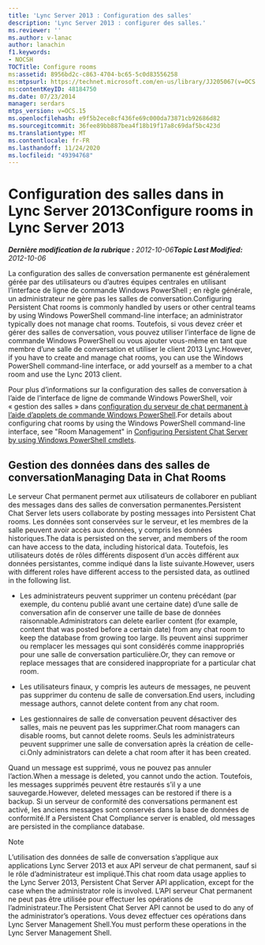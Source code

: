 ```yaml
---
title: 'Lync Server 2013 : Configuration des salles'
description: 'Lync Server 2013 : configurer des salles.'
ms.reviewer: ''
ms.author: v-lanac
author: lanachin
f1.keywords:
- NOCSH
TOCTitle: Configure rooms
ms:assetid: 8956bd2c-c863-4704-bc65-5c0d83556258
ms:mtpsurl: https://technet.microsoft.com/en-us/library/JJ205067(v=OCS.15)
ms:contentKeyID: 48184750
ms.date: 07/23/2014
manager: serdars
mtps_version: v=OCS.15
ms.openlocfilehash: e9f5b2ece8cf436fe69c000da73871cb92686d82
ms.sourcegitcommit: 36fee89bb887bea4f18b19f17a8c69daf5bc423d
ms.translationtype: MT
ms.contentlocale: fr-FR
ms.lasthandoff: 11/24/2020
ms.locfileid: "49394768"
---
```

# <a name="configure-rooms-in-lync-server-2013"></a><span data-ttu-id="d5045-103">Configuration des salles dans in Lync Server 2013</span><span class="sxs-lookup"><span data-stu-id="d5045-103">Configure rooms in Lync Server 2013</span></span>

<div data-xmlns="http://www.w3.org/1999/xhtml">

<div class="topic" data-xmlns="http://www.w3.org/1999/xhtml" data-msxsl="urn:schemas-microsoft-com:xslt" data-cs="https://msdn.microsoft.com/">

<div data-asp="https://msdn2.microsoft.com/asp">



</div>

<div id="mainSection">

<div id="mainBody"><span data-ttu-id="d5045-104">

<span> </span></span><span class="sxs-lookup"><span data-stu-id="d5045-104">

<span> </span></span></span>

<span data-ttu-id="d5045-105">_**Dernière modification de la rubrique :** 2012-10-06_</span><span class="sxs-lookup"><span data-stu-id="d5045-105">_**Topic Last Modified:** 2012-10-06_</span></span>

<span data-ttu-id="d5045-106">La configuration des salles de conversation permanente est généralement gérée par des utilisateurs ou d’autres équipes centrales en utilisant l’interface de ligne de commande Windows PowerShell ; en règle générale, un administrateur ne gère pas les salles de conversation.</span><span class="sxs-lookup"><span data-stu-id="d5045-106">Configuring Persistent Chat rooms is commonly handled by users or other central teams by using Windows PowerShell command-line interface; an administrator typically does not manage chat rooms.</span></span> <span data-ttu-id="d5045-107">Toutefois, si vous devez créer et gérer des salles de conversation, vous pouvez utiliser l’interface de ligne de commande Windows PowerShell ou vous ajouter vous-même en tant que membre d’une salle de conversation et utiliser le client 2013 Lync.</span><span class="sxs-lookup"><span data-stu-id="d5045-107">However, if you have to create and manage chat rooms, you can use the Windows PowerShell command-line interface, or add yourself as a member to a chat room and use the Lync 2013 client.</span></span>

<span data-ttu-id="d5045-108">Pour plus d’informations sur la configuration des salles de conversation à l’aide de l’interface de ligne de commande Windows PowerShell, voir « gestion des salles » dans [configuration du serveur de chat permanent à l’aide d’applets de commande Windows PowerShell](configuring-persistent-chat-server-by-using-windows-powershell-cmdlets.md).</span><span class="sxs-lookup"><span data-stu-id="d5045-108">For details about configuring chat rooms by using the Windows PowerShell command-line interface, see "Room Management" in [Configuring Persistent Chat Server by using Windows PowerShell cmdlets](configuring-persistent-chat-server-by-using-windows-powershell-cmdlets.md).</span></span>

<div>

## <a name="managing-data-in-chat-rooms"></a><span data-ttu-id="d5045-109">Gestion des données dans des salles de conversation</span><span class="sxs-lookup"><span data-stu-id="d5045-109">Managing Data in Chat Rooms</span></span>

<span data-ttu-id="d5045-110">Le serveur Chat permanent permet aux utilisateurs de collaborer en publiant des messages dans des salles de conversation permanentes.</span><span class="sxs-lookup"><span data-stu-id="d5045-110">Persistent Chat Server lets users collaborate by posting messages into Persistent Chat rooms.</span></span> <span data-ttu-id="d5045-111">Les données sont conservées sur le serveur, et les membres de la salle peuvent avoir accès aux données, y compris les données historiques.</span><span class="sxs-lookup"><span data-stu-id="d5045-111">The data is persisted on the server, and members of the room can have access to the data, including historical data.</span></span> <span data-ttu-id="d5045-112">Toutefois, les utilisateurs dotés de rôles différents disposent d’un accès différent aux données persistantes, comme indiqué dans la liste suivante.</span><span class="sxs-lookup"><span data-stu-id="d5045-112">However, users with different roles have different access to the persisted data, as outlined in the following list.</span></span>

  - <span data-ttu-id="d5045-113">Les administrateurs peuvent supprimer un contenu précédant (par exemple, du contenu publié avant une certaine date) d’une salle de conversation afin de conserver une taille de base de données raisonnable.</span><span class="sxs-lookup"><span data-stu-id="d5045-113">Administrators can delete earlier content (for example, content that was posted before a certain date) from any chat room to keep the database from growing too large.</span></span> <span data-ttu-id="d5045-114">Ils peuvent ainsi supprimer ou remplacer les messages qui sont considérés comme inappropriés pour une salle de conversation particulière.</span><span class="sxs-lookup"><span data-stu-id="d5045-114">Or, they can remove or replace messages that are considered inappropriate for a particular chat room.</span></span>

  - <span data-ttu-id="d5045-115">Les utilisateurs finaux, y compris les auteurs de messages, ne peuvent pas supprimer du contenu de salle de conversation.</span><span class="sxs-lookup"><span data-stu-id="d5045-115">End users, including message authors, cannot delete content from any chat room.</span></span>

  - <span data-ttu-id="d5045-116">Les gestionnaires de salle de conversation peuvent désactiver des salles, mais ne peuvent pas les supprimer.</span><span class="sxs-lookup"><span data-stu-id="d5045-116">Chat room managers can disable rooms, but cannot delete rooms.</span></span> <span data-ttu-id="d5045-117">Seuls les administrateurs peuvent supprimer une salle de conversation après la création de celle-ci.</span><span class="sxs-lookup"><span data-stu-id="d5045-117">Only administrators can delete a chat room after it has been created.</span></span>

<span data-ttu-id="d5045-118">Quand un message est supprimé, vous ne pouvez pas annuler l’action.</span><span class="sxs-lookup"><span data-stu-id="d5045-118">When a message is deleted, you cannot undo the action.</span></span> <span data-ttu-id="d5045-119">Toutefois, les messages supprimés peuvent être restaurés s’il y a une sauvegarde.</span><span class="sxs-lookup"><span data-stu-id="d5045-119">However, deleted messages can be restored if there is a backup.</span></span> <span data-ttu-id="d5045-120">Si un serveur de conformité des conversations permanent est activé, les anciens messages sont conservés dans la base de données de conformité.</span><span class="sxs-lookup"><span data-stu-id="d5045-120">If a Persistent Chat Compliance server is enabled, old messages are persisted in the compliance database.</span></span>

<div>


> [!NOTE]  
> <span data-ttu-id="d5045-121">L’utilisation des données de salle de conversation s’applique aux applications Lync Server 2013 et aux API serveur de chat permanent, sauf si le rôle d’administrateur est impliqué.</span><span class="sxs-lookup"><span data-stu-id="d5045-121">This chat room data usage applies to the Lync Server 2013, Persistent Chat Server API application, except for the case when the administrator role is involved.</span></span> <span data-ttu-id="d5045-122">L’API serveur Chat permanent ne peut pas être utilisée pour effectuer les opérations de l’administrateur.</span><span class="sxs-lookup"><span data-stu-id="d5045-122">The Persistent Chat Server API cannot be used to do any of the administrator’s operations.</span></span> <span data-ttu-id="d5045-123">Vous devez effectuer ces opérations dans Lync Server Management Shell.</span><span class="sxs-lookup"><span data-stu-id="d5045-123">You must perform these operations in the Lync Server Management Shell.</span></span>



<span data-ttu-id="d5045-124"></div>

</div>

</div>

<span> </span>

</div>

</div>

</span><span class="sxs-lookup"><span data-stu-id="d5045-124"></div>

</div>

</div>

<span> </span>

</div>

</div>

</span></span></div>

